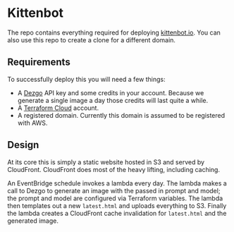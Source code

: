 # Kittenbot

The repo contains everything required for deploying [kittenbot.io](https://kittenbot.io). You can also use this repo to create a clone for a different domain.

## Requirements

To successfully deploy this you will need a few things:

* A [Dezgo](https://dezgo.com) API key and some credits in your account. Because we generate a single image a day those credits will last quite a while.
* A [Terraform Cloud](https://app.terraform.io) account.
* A registered domain. Currently this domain is assumed to be registered with AWS.

## Design

At its core this is simply a static website hosted in S3 and served by CloudFront. CloudFront does most of the heavy lifting, including caching.

An EventBridge schedule invokes a lambda every day. The lambda makes a call to Dezgo to generate an image with the passed in prompt and model; the prompt and model are configured via Terraform variables. The lambda then templates out a new `latest.html` and uploads everything to S3. Finally the lambda creates a CloudFront cache invalidation for `latest.html` and the generated image.
